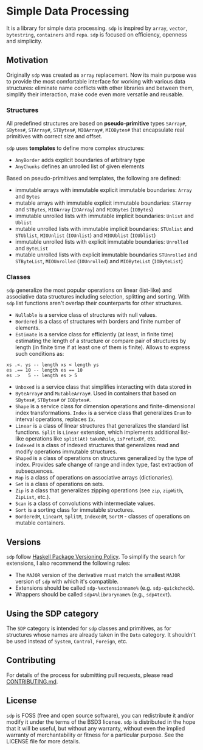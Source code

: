 # Simple Data Processing

It is a library for simple data processing. `sdp` is inspired by `array`,
`vector`, `bytestring`, `containers` and `repa`. `sdp` is focused on efficiency,
openness and simplicity.

## Motivation

Originally `sdp` was created as `array` replacement. Now its main purpose was to
provide the most comfortable interface for working with various data structures:
eliminate name conflicts with other libraries and between them, simplify their
interaction, make code even more versatile and reusable.

### Structures

All predefined structures are based on **pseudo-primitive** types `SArray#`,
`SBytes#`, `STArray#`, `STBytes#`, `MIOArray#`, `MIOBytes#` that encapsulate
real primitives with correct size and offset.

`sdp` uses **templates** to define more complex structures:
* `AnyBorder` adds explicit boundaries of arbitrary type
* `AnyChunks` defines an unrolled list of given elements

Based on pseudo-primitives and templates, the following are defined:
* immutable arrays with immutable explicit immutable boundaries: `Array` and
`Bytes`
* mutable arrays with immutable explicit immutable boundaries: `STArray` and
`STBytes`, `MIOArray` (`IOArray`) and `MIOBytes` (`IOBytes`)
* immutable unrolled lists with immutable implicit boundaries: `Unlist` and
`Ublist`
* mutable unrolled lists with immutable implicit boundaries: `STUnlist` and
`STUblist`, `MIOUnlist` (`IOUnlist`) and `MIOUblist` (`IOUblist`)
* immutable unrolled lists with explicit immutable boundaries: `Unrolled` and
`ByteList`
* mutable unrolled lists with explicit immutable boundaries `STUnrolled` and
`STByteList`, `MIOUnrolled` (`IOUnrolled`) and `MIOByteList` (`IOByteList`)

### Classes

`sdp` generalize the most popular operations on linear (list-like) and
associative data structures including selection, splitting and sorting. With
`sdp` list functions aren't overlap their counterparts for other structures.

* `Nullable` is a service class of structures with null values.
* `Bordered` is a class of structures with borders and finite number of elements.
* `Estimate` is a service class for efficiently (at least, in finite time)
estimating the length of a structure or compare pair of structures by length (in
finite time if at least one of them is finite). Allows to express such
conditions as:
```
xs .<. ys -- length xs < length ys
es .== 10 -- length es == 10
es .>   5 -- length es > 5
```
* `Unboxed` is a service class that simplifies interacting with data stored in
* `ByteArray#` and `MutableArray#`. Used in containers that based on `SBytes#`,
`STBytes#` or `IOBytes#`.
* `Shape` is a service class for dimension operations and finite-dimensional
index transformations. `Index` is a service class that generalizes `Enum` to
interval operations, replaces `Ix`.
* `Linear` is a class of linear structures that generalizes the standard list
functions. `Split` is `Linear` extension, which implements additional list-like
operations like `split(At)` `takeWhile`, `isPrefixOf`, etc.
* `Indexed` is a class of indexed structures that generalizes read and modify
operations immutable structures.
* `Shaped` is a class of operations on structures generalized by the type of
index. Provides safe change of range and index type, fast extraction of
subsequences.
* `Map` is a class of operations on associative arrays (dictionaries).
* `Set` is a class of operations on sets.
* `Zip` is a class that generalizes zipping operations (see `zip`, `zipWith`,
`ZipList`, etc.).
* `Scan` is a class of convolutions with intermediate values.
* `Sort` is a sorting class for immutable structures.
* `BorderedM`, `LinearM`, `SplitM`, `IndexedM`, `SortM` - classes of operations
on mutable containers.

## Versions

`sdp` follow [Haskell Package Versioning Policy](https://pvp.haskell.org). To
simplify the search for extensions, I also recommend the following rules:
* The `MAJOR` version of the derivative must match the smallest `MAJOR` version
of `sdp` with which it's compatible.
* Extensions should be called `sdp-%extensionname%` (e.g. `sdp-quickcheck`).
* Wrappers should be called `sdp4%libraryname%` (e.g., `sdp4text`).

## Using the SDP category

The `SDP` category is intended for `sdp` classes and primitives, as for
structures whose names are already taken in the `Data` category. It shouldn't be
used instead of `System`, `Control`, `Foreign`, etc.

## Contributing
For details of the process for submitting pull requests, please read
[CONTRIBUTING.md](https://github.com/andreymulik/sdp/blob/master/CONTRIBUTING.md).

## License
`sdp` is FOSS (free and open source software), you can redistribute it and/or
modify it under the terms of the BSD3 license. `sdp` is distributed in the hope
that it will be useful, but without any warranty, without even the implied
warranty of merchantability or fitness for a particular purpose. See the LICENSE
file for more details.

